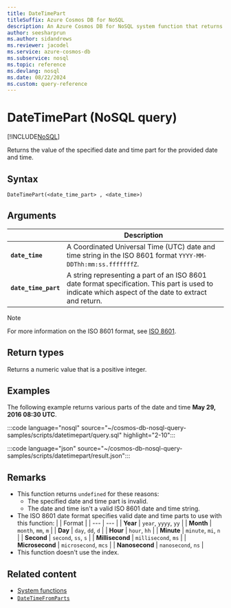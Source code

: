 ```yaml
---
title: DateTimePart
titleSuffix: Azure Cosmos DB for NoSQL
description: An Azure Cosmos DB for NoSQL system function that returns the numeric value of a specific part of a date and time.
author: seesharprun
ms.author: sidandrews
ms.reviewer: jacodel
ms.service: azure-cosmos-db
ms.subservice: nosql
ms.topic: reference
ms.devlang: nosql
ms.date: 08/22/2024
ms.custom: query-reference
---
```


# DateTimePart (NoSQL query)

[!INCLUDE[NoSQL](../../includes/appliesto-nosql.md)]

Returns the value of the specified date and time part for the provided date and time.
  
## Syntax
  
```nosql
DateTimePart(<date_time_part> , <date_time>)
```

## Arguments

| | Description |
| --- | --- |
| **`date_time`** | A Coordinated Universal Time (UTC) date and time string in the ISO 8601 format `YYYY-MM-DDThh:mm:ss.fffffffZ`. |
| **`date_time_part`** | A string representing a part of an ISO 8601 date format specification. This part is used to indicate which aspect of the date to extract and return. |

> [!NOTE]
> For more information on the ISO 8601 format, see [ISO 8601](https://wikipedia.org/wiki/ISO_8601).

## Return types

Returns a numeric value that is a positive integer.

## Examples

The following example returns various parts of the date and time **May 29, 2016 08:30 UTC**.

:::code language="nosql" source="~/cosmos-db-nosql-query-samples/scripts/datetimepart/query.sql" highlight="2-10":::

:::code language="json" source="~/cosmos-db-nosql-query-samples/scripts/datetimepart/result.json":::

## Remarks

- This function returns `undefined` for these reasons:
  - The specified date and time part is invalid.
  - The date and time isn't a valid ISO 8601 date and time string.
- The ISO 8601 date format specifies valid date and time parts to use with this function:
    | | Format |
    | --- | --- |
    | **Year** | `year`, `yyyy`, `yy` |
    | **Month** | `month`, `mm`, `m` |
    | **Day** | `day`, `dd`, `d` |
    | **Hour** | `hour`, `hh` |
    | **Minute** | `minute`, `mi`, `n` |
    | **Second** | `second`, `ss`, `s` |
    | **Millisecond** | `millisecond`, `ms` |
    | **Microsecond** | `microsecond`, `mcs` |
    | **Nanosecond** | `nanosecond`, `ns` |
- This function doesn't use the index.

## Related content

- [System functions](system-functions.yml)
- [`DateTimeFromParts`](datetimefromparts.md)
